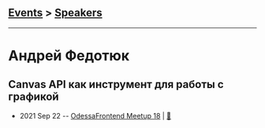 ## [Events](../README.md) > [Speakers](../speakers.md)
---

# Андрей Федотюк

## Canvas API как инструмент для работы с графикой
- 2021 Sep 22 -- [OdessaFrontend Meetup 18](https://youtu.be/xTeLOwj56Zg)  | [:notebook:](https://www.slideshare.net/odessafrontend/canvas-api-odessa-frontend-meetup-18)  

